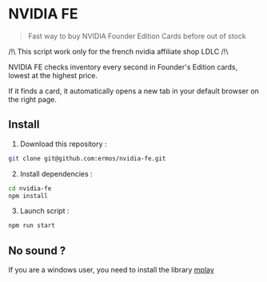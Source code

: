 # NVIDIA FE
> Fast way to buy NVIDIA Founder Edition Cards before out of stock

/!\ This script work only for the french nvidia affiliate shop LDLC /!\

NVIDIA FE checks inventory every second in Founder's Edition cards,
lowest at the highest price.

If it finds a card, it automatically opens a new tab in your default browser
on the right page.

## Install

1) Download this repository :
```bash
git clone git@github.com:ermos/nvidia-fe.git
```

2) Install dependencies :
```bash
cd nvidia-fe
npm install
```

3) Launch script :
```bash
npm run start
```

## No sound ?

If you are a windows user, you need to install the library [mplay](http://www.mplayerhq.hu/)
